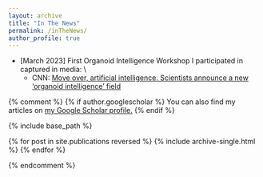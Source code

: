 ```yaml
---
layout: archive
title: "In The News"
permalink: /inTheNews/
author_profile: true
---
```



* [March 2023] First Organoid Intelligence Workshop I participated in captured in media: \\
  - CNN: [Move over, artificial intelligence. Scientists announce a new ‘organoid intelligence’ field](https://www.cnn.com/2023/03/02/world/brain-computer-organoids-scn/index.html)

{% comment %}
{% if author.googlescholar %}
  You can also find my articles on <u><a href="{{author.googlescholar}}">my Google Scholar profile</a>.</u>
{% endif %}

{% include base_path %}

{% for post in site.publications reversed %}
  {% include archive-single.html %}
{% endfor %}

{% endcomment %}

